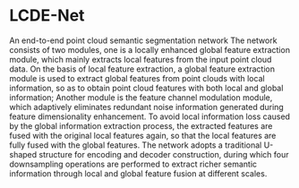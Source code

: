 # LCDE-Net
An end-to-end point cloud semantic segmentation network
The network consists of two modules, one is a locally enhanced global feature extraction module, which mainly extracts local features from the input point cloud data. On the basis of local feature extraction, a global feature extraction module is used to extract global features from point clouds with local information, so as to obtain point cloud features with both local and global information; Another module is the feature channel modulation module, which adaptively eliminates redundant noise information generated during feature dimensionality enhancement. To avoid local information loss caused by the global information extraction process, the extracted features are fused with the original local features again, so that the local features are fully fused with the global features. The network adopts a traditional U-shaped structure for encoding and decoder construction, during which four downsampling operations are performed to extract richer semantic information through local and global feature fusion at different scales.
